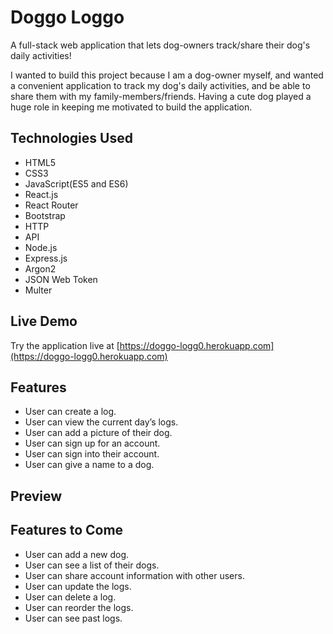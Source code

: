 # Doggo Loggo

A full-stack web application that lets dog-owners track/share their dog's daily activities!

I wanted to build this project because I am a dog-owner myself, and wanted a convenient application to track my dog's daily activities, and be able to share them with my family-members/friends. Having a cute dog played a huge role in keeping me motivated to build the application. 

## Technologies Used

- HTML5
- CSS3
- JavaScript(ES5 and ES6)
- React.js
- React Router
- Bootstrap
- HTTP
- API
- Node.js
- Express.js
- Argon2
- JSON Web Token
- Multer

## Live Demo

Try the application live at [https://doggo-logg0.herokuapp.com](https://doggo-logg0.herokuapp.com)

## Features

- User can create a log.
- User can view the current day’s logs.
- User can add a picture of their dog.
- User can sign up for an account.
- User can sign into their account.
- User can give a name to a dog.

## Preview


## Features to Come

- User can add a new dog.
- User can see a list of their dogs.
- User can share account information with other users.
- User can update the logs.
- User can delete a log.
- User can reorder the logs.
- User can see past logs.



